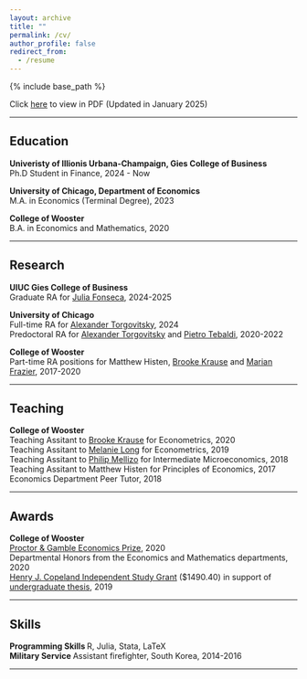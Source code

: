 ```yaml
---
layout: archive
title: ""
permalink: /cv/
author_profile: false
redirect_from:
  - /resume
---
```


{% include base_path %}

Click [here](https://drive.google.com/file/d/1_cFAG4X3u22VXXG863L4BF3J-fZZJxax/view?usp=sharing) to view in PDF (Updated in January 2025)

<hr> 

## Education

<strong>Univeristy of Illionis Urbana-Champaign, Gies College of Business</strong> <br>
Ph.D Student in Finance, 2024 - Now <br>

<strong> University of Chicago, Department of Economics</strong> <br>
M.A. in Economics (Terminal Degree), 2023 <br>

<strong>College of Wooster</strong> <br>
B.A. in Economics and Mathematics, 2020<br>

<hr> 

## Research

<strong>UIUC Gies College of Business</strong> <br>
Graduate RA for [Julia Fonseca](https://www.juliafonseca.com), 2024-2025 <br>

<strong>University of Chicago</strong><br>
Full-time RA for [Alexander Torgovitsky](https://a-torgovitsky.github.io), 2024<br>
Predoctoral RA for [Alexander Torgovitsky](https://a-torgovitsky.github.io) and [Pietro Tebaldi](https://www.pietrotebaldi.com), 2020-2022 <br>

<strong>College of Wooster</strong><br>
Part-time RA positions for Matthew Histen, [Brooke Krause](https://sites.google.com/view/brookekrause/home) and [Marian Frazier](https://wooster.edu/bio/mafrazier/), 2017-2020 <br>
  
<hr> 

## Teaching

<strong>College of Wooster</strong> <br>
Teaching Assitant to [Brooke Krause](https://sites.google.com/view/brookekrause/home) for Econometrics, 2020 <br>
Teaching Assitant to [Melanie Long](https://sites.google.com/view/mglong/home?authuser=0) for Econometrics, 2019 <br>
Teaching Assitant to [Philip Mellizo](https://wooster.edu/bio/pmellizo/) for Intermediate Microeconomics, 2018 <br>
Teaching Assitant to Matthew Histen for Principles of Economics, 2017 <br>
Economics Department Peer Tutor, 2018

<hr>

## Awards

<strong>College of Wooster</strong> <br>
[Proctor & Gamble Economics Prize](https://drive.google.com/file/d/1ZwWnqDEm9B9V1NSX19_Q0CVrE-ilk1Z-/view?usp=sharing), 2020 <br>
Departmental Honors from the Economics and Mathematics departments, 2020 <br>
[Henry J. Copeland Independent Study Grant](https://inside.wooster.edu/academic-affairs/copeland-fund/) ($1490.40) in support of [undergraduate thesis](https://openworks.wooster.edu/cgi/viewcontent.cgi?article=11861&context=independentstudy), 2019

<hr>

## Skills 
<strong>Programming Skills </strong> R, Julia, Stata, LaTeX <br>
<strong>Military Service </strong> Assistant firefighter, South Korea, 2014-2016

<hr> 
